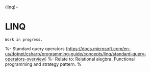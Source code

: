 (linq)=
# LINQ

```{warning}
Work in progress.
```

%- Standard query operators (https://docs.microsoft.com/en-us/dotnet/csharp/programming-guide/concepts/linq/standard-query-operators-overview)
%- Relate to: Relational alegbra. Functional programming and strategy pattern.
%
